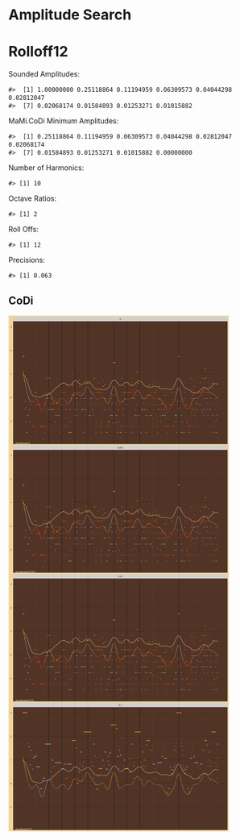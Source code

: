 Amplitude Search
================

# Rolloff12

Sounded Amplitudes:

    #>  [1] 1.00000000 0.25118864 0.11194959 0.06309573 0.04044298 0.02812047
    #>  [7] 0.02068174 0.01584893 0.01253271 0.01015882

MaMi.CoDi Minimum Amplitudes:

    #>  [1] 0.25118864 0.11194959 0.06309573 0.04044298 0.02812047 0.02068174
    #>  [7] 0.01584893 0.01253271 0.01015882 0.00000000

Number of Harmonics:

    #> [1] 10

Octave Ratios:

    #> [1] 2

Roll Offs:

    #> [1] 12

Precisions:

    #> [1] 0.063

## CoDi

![](../figures/amplitude_search/_CoDi-1.png)<!-- -->

